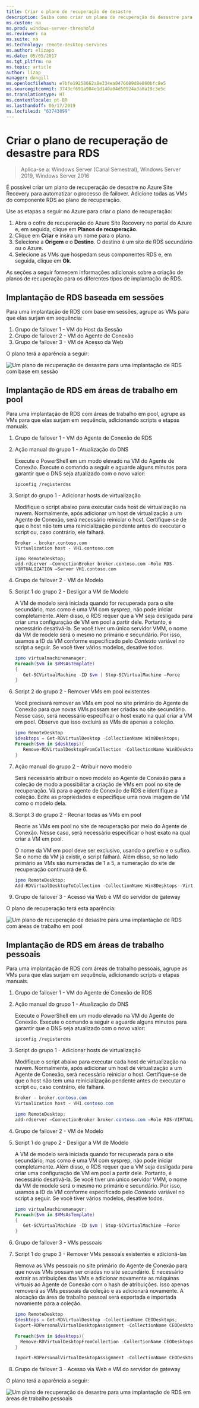 ```yaml
---
title: Criar o plano de recuperação de desastre
description: Saiba como criar um plano de recuperação de desastre para a implantação do RDS.
ms.custom: na
ms.prod: windows-server-threshold
ms.reviewer: na
ms.suite: na
ms.technology: remote-desktop-services
ms.author: elizapo
ms.date: 05/05/2017
ms.tgt_pltfrm: na
ms.topic: article
author: lizap
manager: dongill
ms.openlocfilehash: e7bfe19258662a8e334ea0476689d8e860bfc8e5
ms.sourcegitcommit: 3743cf691a984e1d140a04d50924a3a0a19c3e5c
ms.translationtype: HT
ms.contentlocale: pt-BR
ms.lasthandoff: 06/17/2019
ms.locfileid: "63743899"
---
```

# <a name="create-your-disaster-recovery-plan-for-rds"></a>Criar o plano de recuperação de desastre para RDS

>Aplica-se a: Windows Server (Canal Semestral), Windows Server 2019, Windows Server 2016

É possível criar um plano de recuperação de desastre no Azure Site Recovery para automatizar o processo de failover. Adicione todas as VMs do componente RDS ao plano de recuperação.

Use as etapas a seguir no Azure para criar o plano de recuperação:

1. Abra o cofre de recuperação do Azure Site Recovery no portal do Azure e, em seguida, clique em **Planos de recuperação**.
2. Clique em **Criar** e insira um nome para o plano.
3. Selecione a **Origem** e o **Destino**. O destino é um site de RDS secundário ou o Azure.
4. Selecione as VMs que hospedam seus componentes RDS e, em seguida, clique em **Ok**.

As seções a seguir fornecem informações adicionais sobre a criação de planos de recuperação para os diferentes tipos de implantação de RDS.

## <a name="sessions-based-rds-deployment"></a>Implantação de RDS baseada em sessões

Para uma implantação de RDS com base em sessões, agrupe as VMs para que elas surjam em sequência:

1. Grupo de failover 1 - VM do Host da Sessão
2. Grupo de failover 2 - VM do Agente de Conexão
3. Grupo de failover 3 - VM de Acesso da Web

O plano terá a aparência a seguir: 

![Um plano de recuperação de desastre para uma implantação de RDS com base em sessão](media/rds-asr-session-drplan.png)

## <a name="pooled-desktops-rds-deployment"></a>Implantação de RDS em áreas de trabalho em pool

Para uma implantação de RDS com áreas de trabalho em pool, agrupe as VMs para que elas surjam em sequência, adicionando scripts e etapas manuais.

1. Grupo de failover 1 - VM do Agente de Conexão de RDS
2. Ação manual do grupo 1 - Atualização do DNS

   Execute o PowerShell em um modo elevado na VM do Agente de Conexão. Execute o comando a seguir e aguarde alguns minutos para garantir que o DNS seja atualizado com o novo valor:

   ```
   ipconfig /registerdns
   ```
3. Script do grupo 1 - Adicionar hosts de virtualização

   Modifique o script abaixo para executar cada host de virtualização na nuvem. Normalmente, após adicionar um host de virtualização a um Agente de Conexão, será necessário reiniciar o host. Certifique-se de que o host não tem uma reinicialização pendente antes de executar o script ou, caso contrário, ele falhará.

   ```
   Broker - broker.contoso.com
   Virtualization host - VH1.contoso.com

   ipmo RemoteDesktop; 
   add-rdserver –ConnectionBroker broker.contoso.com –Role RDS-VIRTUALIZATION –Server VH1.contoso.com 
   ```
4. Grupo de failover 2 - VM de Modelo
5. Script 1 do grupo 2 - Desligar a VM de Modelo
   
   A VM de modelo será iniciada quando for recuperada para o site secundário, mas como é uma VM com sysprep, não pode iniciar completamente. Além disso, o RDS requer que a VM seja desligada para criar uma configuração de VM em pool a partir dele. Portanto, é necessário desativá-la. Se você tiver um único servidor VMM, o nome da VM de modelo será o mesmo no primário e secundário. Por isso, usamos a ID da VM conforme especificado pelo *Contexto* variável no script a seguir. Se você tiver vários modelos, desative todos.

   ```powershell
   ipmo virtualmachinemanager; 
   Foreach($vm in $VMsAsTemplate)
   {
      Get-SCVirtualMachine -ID $vm | Stop-SCVirtualMachine –Force
   } 
   ```
6. Script 2 do grupo 2 - Remover VMs em pool existentes

   Você precisará remover as VMs em pool no site primário do Agente de Conexão para que novas VMs possam ser criadas no site secundário. Nesse caso, será necessário especificar o host exato na qual criar a VM em pool. Observe que isso excluirá as VMs de apenas a coleção.

   ```powershell
   ipmo RemoteDesktop
   $desktops = Get-RDVirtualDesktop -CollectionName Win8Desktops; 
   Foreach($vm in $desktops){
      Remove-RDVirtualDesktopFromCollection -CollectionName Win8Desktops -VirtualDesktopName $vm.VirtualDesktopName –Force
   }
   ```
7. Ação manual do grupo 2 - Atribuir novo modelo

   Será necessário atribuir o novo modelo ao Agente de Conexão para a coleção de modo a possibilitar a criação de VMs em pool no site de recuperação. Vá para o agente de Conexão de RDS e identifique a coleção. Edite as propriedades e especifique uma nova imagem de VM como o modelo dela.
8. Script 3 do grupo 2 - Recriar todas as VMs em pool

   Recrie as VMs em pool no site de recuperação por meio do Agente de Conexão. Nesse caso, será necessário especificar o host exato na qual criar a VM em pool.

   O nome da VM em pool deve ser exclusivo, usando o prefixo e o sufixo. Se o nome da VM já existir, o script falhará. Além disso, se no lado primário as VMs são numeradas de 1 a 5, a numeração do site de recuperação continuará de 6.

   ```powershell
   ipmo RemoteDesktop; 
   Add-RDVirtualDesktopToCollection -CollectionName Win8Desktops -VirtualDesktopAllocation @{"RDVH1.contoso.com" = 1} 
   ```
9. Grupo de failover 3 - Acesso via Web e VM do servidor de gateway

O plano de recuperação terá esta aparência:

![Um plano de recuperação de desastre para uma implantação de RDS com áreas de trabalho em pool](media/rds-asr-pooled-drplan.png)

## <a name="personal-desktops-rds-deployment"></a>Implantação de RDS em áreas de trabalho pessoais

Para uma implantação de RDS com áreas de trabalho pessoais, agrupe as VMs para que elas surjam em sequência, adicionando scripts e etapas manuais.

1. Grupo de failover 1 - VM do Agente de Conexão de RDS
2. Ação manual do grupo 1 - Atualização do DNS

   Execute o PowerShell em um modo elevado na VM do Agente de Conexão. Execute o comando a seguir e aguarde alguns minutos para garantir que o DNS seja atualizado com o novo valor:

   ```
   ipconfig /registerdns
   ```
3. Script do grupo 1 - Adicionar hosts de virtualização
      
   Modifique o script abaixo para executar cada host de virtualização na nuvem. Normalmente, após adicionar um host de virtualização a um Agente de Conexão, será necessário reiniciar o host. Certifique-se de que o host não tem uma reinicialização pendente antes de executar o script ou, caso contrário, ele falhará.

   ```powershell
   Broker - broker.contoso.com
   Virtualization host - VH1.contoso.com

   ipmo RemoteDesktop; 
   add-rdserver –ConnectionBroker broker.contoso.com –Role RDS-VIRTUALIZATION –Server VH1.contoso.com 
   ```
4. Grupo de failover 2 - VM de Modelo
5. Script 1 do grupo 2 - Desligar a VM de Modelo
   
   A VM de modelo será iniciada quando for recuperada para o site secundário, mas como é uma VM com sysprep, não pode iniciar completamente. Além disso, o RDS requer que a VM seja desligada para criar uma configuração de VM em pool a partir dele. Portanto, é necessário desativá-la. Se você tiver um único servidor VMM, o nome da VM de modelo será o mesmo no primário e secundário. Por isso, usamos a ID da VM conforme especificado pelo *Contexto* variável no script a seguir. Se você tiver vários modelos, desative todos.

   ```powershell
   ipmo virtualmachinemanager; 
   Foreach($vm in $VMsAsTemplate)
   {
      Get-SCVirtualMachine -ID $vm | Stop-SCVirtualMachine –Force
   } 
   ```
6. Grupo de failover 3 - VMs pessoais
7. Script 1 do grupo 3 - Remover VMs pessoais existentes e adicioná-las

   Remova as VMs pessoais no site primário do Agente de Conexão para que novas VMs possam ser criadas no site secundário. É necessário extrair as atribuições das VMs e adicionar novamente as máquinas virtuais ao Agente de Conexão com o hash de atribuições. Isso apenas removerá as VMs pessoais da coleção e as adicionará novamente. A alocação da área de trabalho pessoal será exportada e importada novamente para a coleção.

   ```powershell
   ipmo RemoteDesktop
   $desktops = Get-RDVirtualDesktop -CollectionName CEODesktops; 
   Export-RDPersonalVirtualDesktopAssignment -CollectionName CEODesktops -Path ./Desktopallocations.txt -ConnectionBroker broker.contoso.com 

   Foreach($vm in $desktops){
     Remove-RDVirtualDesktopFromCollection -CollectionName CEODesktops -VirtualDesktopName $vm.VirtualDesktopName –Force
   }
   
   Import-RDPersonalVirtualDesktopAssignment -CollectionName CEODesktops -Path ./Desktopallocations.txt -ConnectionBroker broker.contoso.com 
   ```
8. Grupo de failover 3 - Acesso via Web e VM do servidor de gateway

O plano terá a aparência a seguir: 

![Um plano de recuperação de desastre para uma implantação de RDS em áreas de trabalho pessoais](media/rds-asr-personal-desktops-drplan.png)
